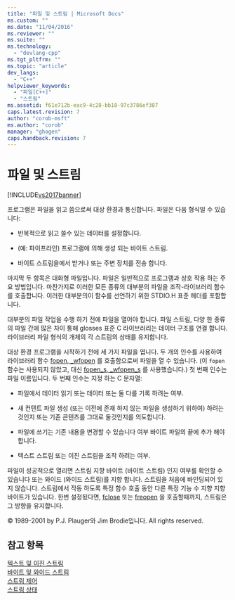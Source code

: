 ```yaml
---
title: "파일 및 스트림 | Microsoft Docs"
ms.custom: ""
ms.date: "11/04/2016"
ms.reviewer: ""
ms.suite: ""
ms.technology: 
  - "devlang-cpp"
ms.tgt_pltfrm: ""
ms.topic: "article"
dev_langs: 
  - "C++"
helpviewer_keywords: 
  - "파일[C++]"
  - "스트림"
ms.assetid: f61e712b-eac9-4c28-bb18-97c3786ef387
caps.latest.revision: 7
author: "corob-msft"
ms.author: "corob"
manager: "ghogen"
caps.handback.revision: 7
---
```

# 파일 및 스트림
[!INCLUDE[vs2017banner](../assembler/inline/includes/vs2017banner.md)]

프로그램은 파일을 읽고 씀으로써 대상 환경과 통신합니다.  파일은 다음 형식일 수 있습니다:  
  
-   반복적으로 읽고 쓸수 있는 데이터를 설정합니다.  
  
-   \(예: 파이프라인\) 프로그램에 의해 생성 되는 바이트 스트림.  
  
-   바이트 스트림을에서 받거나 또는 주변 장치를 전송 합니다.  
  
 마지막 두 항목은 대화형 파일입니다.  파일은 일반적으로 프로그램과 상호 작용 하는 주요 방법입니다.  마찬가지로 이러한 모든 종류의 대부분의 파일을 조작\-라이브러리 함수를 호출합니다.  이러한 대부분의이 함수를 선언하기 위한 STDIO.H 표준 헤더를 포함합니다.  
  
 대부분의 파일 작업을 수행 하기 전에 파일을 열어야 합니다.  파일 스트림, 다양 한 종류의 파일 간에 많은 차이 통해 glosses 표준 C 라이브러리는 데이터 구조를 연결 합니다.  라이브러리 파일 형식의 개체의 각 스트림의 상태를 유지합니다.  
  
 대상 환경 프로그램을 시작하기 전에 세 가지 파일을 엽니다.  두 개의 인수를 사용하여 라이브러리 함수 [fopen, \_wfopen](../c-runtime-library/reference/fopen-wfopen.md) 를 호출함으로써 파일을 열 수 있습니다. \(이 `fopen` 함수는 사용되지 않았고, 대신 [fopen\_s, \_wfopen\_s](../c-runtime-library/reference/fopen-s-wfopen-s.md) 를 사용했습니다.\) 첫 번째 인수는 파일 이름입니다.  두 번째 인수는 지정 하는 C 문자열:  
  
-   파일에서 데이터 읽기 또는 데이터 또는 둘 다를 기록 하려는 여부.  
  
-   새 컨텐트 파일 생성 \(또는 이전에 존재 하지 않는 파일을 생성하기 위하여\) 하려는 것인지 또는 기존 콘텐츠를 그대로 둘것인지를 의도합니다.  
  
-   파일에 쓰기는 기존 내용을 변경할 수 있습니다 여부 바이트 파일의 끝에 추가 해야 합니다.  
  
-   텍스트 스트림 또는 이진 스트림을 조작 하려는 여부.  
  
 파일이 성공적으로 열리면 스트림 지향 바이트 \(바이트 스트림\) 인지 여부를 확인할 수 있습니다 또는 와이드 \(와이드 스트림\)를 지향 합니다.  스트림을 처음에 바인딩되어 있지 않습니다.  스트림에서 작동 하도록 특정 함수 호출 동안 다른 특정 기능 수 지향 지향 바이트가 있습니다.  한번 설정됬다면, [fclose](../c-runtime-library/reference/fclose-fcloseall.md) 또는 [freopen](../c-runtime-library/reference/freopen-wfreopen.md) 을 호출할때까지, 스트림은 그 방향을 유지합니다.  
  
 © 1989\-2001 by P.J.  Plauger와 Jim Brodie입니다.  All rights reserved.  
  
## 참고 항목  
 [텍스트 및 이진 스트림](../c-runtime-library/text-and-binary-streams.md)   
 [바이트 및 와이드 스트림](../c-runtime-library/byte-and-wide-streams.md)   
 [스트림 제어](../c-runtime-library/controlling-streams.md)   
 [스트림 상태](../c-runtime-library/stream-states.md)